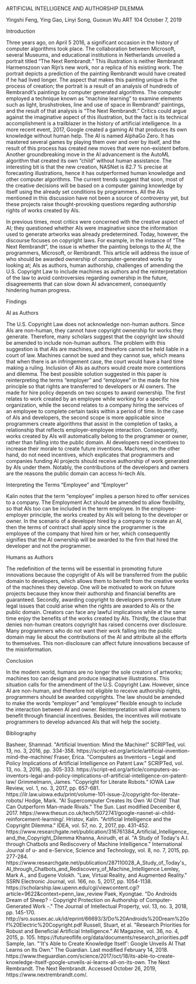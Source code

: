 
ARTIFICIAL INTELLIGENCE AND AUTHORSHIP DILEMMA







Yingshi Feng, Ying Gao, Linyi Song, Guoxun Wu
ART 104
October 7, 2019






 
Introduction
</p>
Three years ago, on April 5 2016, a significant occasion in the history of computer algorithms took place. The collaboration between Microsoft, several Museums, and educational institutions in Netherlands unveiled a portrait titled “The Next Rembrandt.” This illustration is neither Rembrandt Harmenszoon van Rijn’s new work, nor a replica of his existing work. The portrait depicts a prediction of the painting Rembrandt would have created if he had lived longer. The aspect that makes this painting unique is the process of creation; the portrait is a result of an analysis of hundreds of Rembrandt’s paintings by computer generated algorithms. The computer employed a technique known as “machine learning” to examine elements such as light, brushstrokes, line and use of space in Rembrandt’ paintings, and the result of that analysis is “The Next Rembrandt.” Critics could argue against the imaginative aspect of this illustration, but the fact is its technical accomplishment is a trailblazer in the history of artificial intelligence. 
In a more recent event, 2017, Google created a gaming AI that produces its own knowledge without human help. The AI is named AlphaGo Zero. It has mastered several games by playing them over and over by itself, and the result of this process has created new moves that were non-existent before.  Another groundbreaking move in the AI advancement is the AutoML algorithm that created its own “child” without human assistance. The interesting bit is that the new creation, NASNet is 82.7 % precise at forecasting illustrations, hence it has outperformed human knowledge and other computer algorithms. The current trends suggest that soon, most of the creative decisions will be based on a computer gaining knowledge by itself using the already set conditions by programmers. All the AIs mentioned in this discussion have not been a source of controversy yet, but these projects raise thought-provoking questions regarding authorship rights of works created by AIs. 
</p>
In previous times, most critics were concerned with the creative aspect of AI; they questioned whether AIs were imaginative since the information used to generate artworks was already predetermined. Today, however, the discourse focuses on copyright laws. For example, in the instance of “The Next Rembrandt”, the issue is whether the painting belongs to the AI, the programmers, Microsoft, or Rembrandt. This article will address the issue of who should be awarded ownership of computer-generated works by looking at; AIs as authors, human authorship, challenges of amending the U.S. Copyright Law to include machines as authors and the reinterpretation of the law to avoid controversies regarding ownership in the future, disagreements that can slow down AI advancement, consequently hindering human progress.  




Findings
</p>
AI as Authors
</p>
The U.S. Copyright Law does not acknowledge non-human authors. Since AIs are non-human, they cannot have copyright ownership for works they generate. Therefore, many scholars suggest that the copyright law should be amended to include non-human authors. The problem with this suggestion is that AIs are machines, and therefore cannot be held liable in a court of law. Machines cannot be sued and they cannot sue, which means that when there is an infringement case, the court would have a hard time making a ruling. Inclusion of AIs as authors would create more contentions and dilemma. The best possible solution suggested in this paper is reinterpreting the terms “employer” and “employee” in the made for hire principle so that rights are transferred to developers or AI owners. 
The made for hire policy depends on two scopes to award ownership. The first relates to work created by an employee while working for a specific organization, while the second relates to a company hiring the services of an employee to complete certain tasks within a period of time. In the case of AIs and developers, the second scope is more applicable since programmers create algorithms that assist in the completion of tasks, a relationship that reflects employer-employee interaction. Consequently, works created by AIs will automatically belong to the programmer or owner, rather than falling into the public domain. AI developers need incentives to increase their morale to create future inventions. Machines, on the other hand, do not need incentives, which explicates that programmers and companies funding AI projects should receive authorship of work generated by AIs under them. Notably, the contributions of the developers and owners are the reasons the public domain can access hi-tech AIs. 
</p>
Interpreting the Terms “Employee” and “Employer”
</p>
Kalin notes that the term “employee” implies a person hired to offer services to a company. The Employment Act should be amended to allow flexibility, so that AIs too can be included in the term employee. In the employee-employer principle, the works created by AIs will belong to the developer or owner. In the scenario of a developer hired by a company to create an AI, then the terms of contract shall apply since the programmer is the employee of the company that hired him or her, which consequently signifies that the AI ownership will be awarded to the firm that hired the developer and not the programmer. 
</p>
Humans as Authors
</p>
The redefinition of the terms will be essential in promoting future innovations because the copyright of AIs will be transferred from the public domain to developers, which allows them to benefit from the creative works of the machines they develop. One will be motivated to work on future projects because they know their authorship and financial benefits are guaranteed. Secondly, awarding copyright to developers prevents future legal issues that could arise when the rights are awarded to AIs or the public domain. Creators can face any lawful implications while at the same time enjoy the benefits of the works created by AIs.  Thirdly, the clause that denies non-human creators copyright has raised concerns over disclosure. Many programmers who do not want their work falling into the public domain may lie about the contributions of the AI and attribute all the efforts to themselves. This non-disclosure can affect future innovations because of the misinformation.  
</p>
Conclusion
</p>
In the modern world, humans are no longer the sole creators of artworks; machines too can design and produce imaginative illustrations. This situation calls for the amendment of the U.S. Copyright Law. However, since AI are non-human, and therefore not eligible to receive authorship rights, programmers should be awarded copyrights. The law should be amended to make the words “employer” and “employee” flexible enough to include the interaction between AI and owner. Reinterpretation will allow owners to benefit through financial incentives. Besides, the incentives will motivate programmers to develop advanced AIs that will help the society.  
 
 
 
 
 
 
 
 
Bibliography
</p>
Basheer, Shamnad. "Artificial Invention: Mind the Machine!" SCRIPTed, vol. 13, no. 3, 2016, pp. 334-358. https://script-ed.org/article/artificial-invention-mind-the-machine/
Fraser, Erica. "Computers as Inventors – Legal and Policy Implications of Artificial Intelligence on Patent Law." SCRIPTed, vol. 13, no. 3, 2016, pp. 305-333. https://script-ed.org/article/computers-as-inventors-legal-and-policy-implications-of-artificial-intelligence-on-patent-law/
Grimmelmann, James. "Copyright for Literate Robots." IOWA Law Review, vol. 1, no. 3, 2017, pp. 657-681. https://ilr.law.uiowa.edu/print/volume-101-issue-2/copyright-for-literate-robots/
Hodge, Mark. "AI Supercomputer Creates Its Own 'AI Child' That Can Outperform Man-made Rivals." The Sun. Last modified December 6, 2017. https://www.thesun.co.uk/tech/5072741/google-nasnet-ai-child-reinforcement-learning/.
Hristov, Kalin. "Artificial Intelligence and the Copyright Dilemma." IDEA, vol. 57, no. 2, 2017, pp. 431-452. https://www.researchgate.net/publication/316761384_Artificial_Intelligence_and_the_Copyright_Dilemma
Khanna, Anirudh, et al. "A Study of Today's A.I. through Chatbots and Rediscovery of Machine Intelligence." International Journal of u- and e-Service, Science and Technology, vol. 8, no. 7, 2015, pp. 277-284. https://www.researchgate.net/publication/287110028_A_Study_of_Today's_AI_through_Chatbots_and_Rediscovery_of_Machine_Intelligence
Lemley, Mark A., and Eugene Volokh. "Law, Virtual Reality, and Augmented Reality." SSRN Electronic Journal, vol. 166, no. 5, 2017, pp. 1054-1138. https://scholarship.law.upenn.edu/cgi/viewcontent.cgi?article=9622&context=penn_law_review
Paek, Kyongtae. "Do Androids Dream of Sheep? - Copyright Protection on Authorship of Computer-Generated Work -." The Journal of Intellectual Property, vol. 13, no. 3, 2018, pp. 145-170. http://sro.sussex.ac.uk/id/eprint/66693/3/Do%20Androids%20Dream%20of%20Electric%20Copyright.pdf
Russell, Stuart, et al. "Research Priorities for Robust and Beneficial Artificial Intelligence." AI Magazine, vol. 36, no. 4, 2015, p. 105. https://futureoflife.org/data/documents/research_priorities.pdf
Sample, Ian. "'It's Able to Create Knowledge Itself': Google Unveils AI That Learns on Its Own." The Guardian. Last modified February 14, 2018. https://www.theguardian.com/science/2017/oct/18/its-able-to-create-knowledge-itself-google-unveils-ai-learns-all-on-its-own.
The Next Rembrandt. The Next Rembrandt. Accessed October 26, 2019, https://www.nextrembrandt.com/.
 

